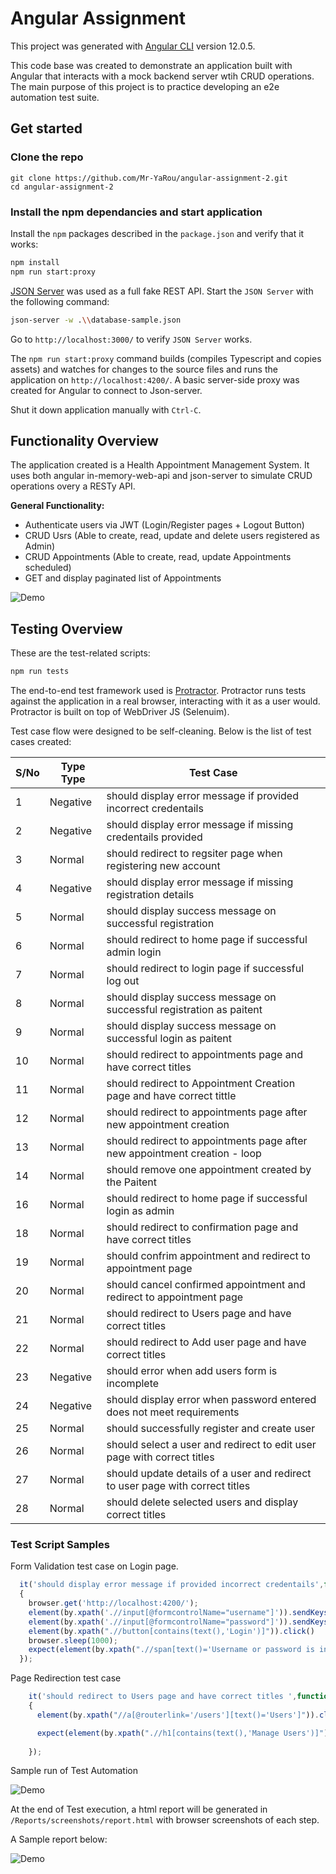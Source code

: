 # Angular Assignment

This project was generated with [Angular CLI](https://github.com/angular/angular-cli) version 12.0.5.

This code base was created to demonstrate an application built with Angular that interacts with a mock backend server wtih CRUD operations. The main purpose of this project is to practice developing an e2e automation test suite.

## Get started

### Clone the repo

```shell
git clone https://github.com/Mr-YaRou/angular-assignment-2.git
cd angular-assignment-2
```

### Install the npm dependancies and start application

Install the `npm` packages described in the `package.json` and verify that it works:

```bash
npm install
npm run start:proxy
```

[JSON Server](https://github.com/typicode/json-server) was used as a full fake REST API. Start the `JSON Server` with the following command:

```bash
json-server -w .\\database-sample.json
```

Go to `http://localhost:3000/` to verify `JSON Server` works.

The `npm run start:proxy` command builds (compiles Typescript and copies assets) and watches for changes to the source files and runs the application on  `http://localhost:4200/`. A basic server-side proxy was created for Angular to connect to Json-server.


Shut it down application manually with `Ctrl-C`.

## Functionality Overview

The application created is a Health Appointment Management System. It uses both angular in-memory-web-api and json-server to simulate CRUD operations overy a RESTy API.

**General Functionality:**

- Authenticate users via JWT (Login/Register pages + Logout Button)
- CRUD Usrs (Able to create, read, update and delete users registered as Admin)
- CRUD Appointments (Able to create, read, update Appointments scheduled)
- GET and display paginated list of Appointments

![Demo](https://github.com/Mr-YaRou/angular-assignment-2/blob/main/src/assets/search-demo.gif)

## Testing Overview

These are the test-related scripts:

```bash
npm run tests
```


The end-to-end test framework used is [Protractor](https://www.protractortest.org/#/). Protractor runs tests against the application in a real browser, interacting with it as a user would. Protractor is built on top of WebDriver JS (Selenuim).

Test case flow were designed to be self-cleaning. Below is the list of test cases created:

| S/No | Type Type      | Test Case                                                                       |
|------|----------------|---------------------------------------------------------------------------------|
| 1    | Negative       | should display   error message if provided incorrect credentails                |
| 2    | Negative       | should display   error message if missing credentails provided                  |
| 3    | Normal         | should   redirect to regsiter page when registering new account                 |
| 4    | Negative       | should display   error message if missing registration details                  |
| 5    | Normal         | should display   success message on successful registration                     |
| 6    | Normal         | should   redirect to home page if successful admin login                        |
| 7    | Normal         | should   redirect to login page if successful log out                           |
| 8    | Normal         | should display   success message on successful registration as paitent          |
| 9    | Normal         | should display   success message on successful login as paitent                 |
| 10   | Normal         | should   redirect to appointments page and have correct titles                  |
| 11   | Normal         | should   redirect to Appointment Creation page and have correct tittle          |
| 12   | Normal         | should   redirect to appointments page after new appointment creation           |
| 13   | Normal         | should   redirect to appointments page after new appointment creation - loop    |
| 14   | Normal         | should remove   one appointment created by the Paitent                          |
| 16   | Normal         | should   redirect to home page if successful login as admin                     |
| 18   | Normal         | should   redirect to confirmation page and have correct titles                  |
| 19   | Normal         | should confrim   appointment and redirect to appointment page                   |
| 20   | Normal         | should cancel   confirmed appointment and redirect to appointment page          |
| 21   | Normal         | should   redirect to Users page and have correct titles                         |
| 22   | Normal         | should   redirect to Add user page and have correct titles                      |
| 23   | Negative       | should error when add users   form is incomplete                                |
| 24   | Negative       | should display error when   password entered does not meet requirements         |
| 25   | Normal         | should successfully register   and create user                                  |
| 26   | Normal         | should select a user and   redirect to edit user page with correct titles       |
| 27   | Normal         | should update details of a user   and redirect to user page with correct titles |
| 28   | Normal         | should delete selected users   and display correct titles                       |


### Test Script Samples

Form Validation test case on Login page. 

```ts
  it('should display error message if provided incorrect credentails',function()
  {
    browser.get('http://localhost:4200/');
    element(by.xpath('.//input[@formcontrolName="username"]')).sendKeys('incorrect');
    element(by.xpath('.//input[@formcontrolName="password"]')).sendKeys('incorrect');
    element(by.xpath(".//button[contains(text(),'Login')]")).click()
    browser.sleep(1000);
    expect(element(by.xpath(".//span[text()='Username or password is incorrect']")).getText()).toEqual('Username or password is incorrect');
  });
```

Page Redirection test case

```ts
    it('should redirect to Users page and have correct titles ',function()
    {
      element(by.xpath("//a[@routerlink='/users'][text()='Users']")).click();

      expect(element(by.xpath(".//h1[contains(text(),'Manage Users')]")).getText()).toEqual('Manage Users');
      
    });
```

Sample run of Test Automation

![Demo](https://github.com/Mr-YaRou/angular-assignment-2/blob/main/src/assets/test-demo.gif)

At the end of Test execution, a html report will be generated in `/Reports/screenshots/report.html` with browser screenshots of each step.

A Sample report below:

![Demo](https://github.com/Mr-YaRou/angular-assignment-2/blob/main/src/assets/report-demo.png)



